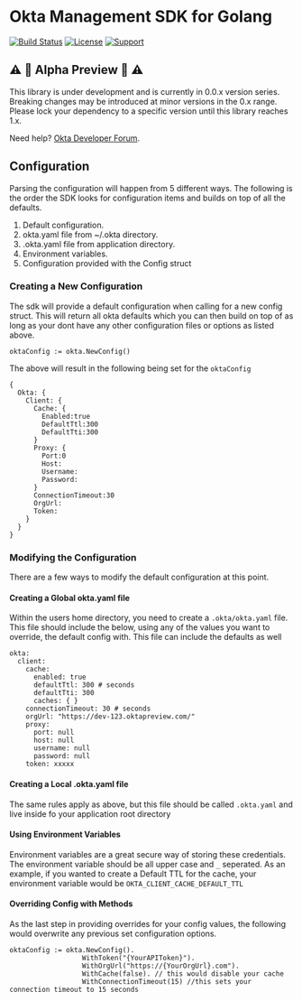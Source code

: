 # Okta Management SDK for Golang
[![Build Status](https://img.shields.io/travis/okta/okta-sdk-golang/master.svg)](https://travis-ci.org/okta/okta-sdk-golang)
[![License](https://img.shields.io/github/license/okta/okta-sdk-golang.svg)](https://opensource.org/licenses/Apache-2.0)
[![Support](https://img.shields.io/badge/support-Developer%20Forum-blue.svg)](https://devforum.okta.com/)

## :warning: :construction: Alpha Preview :construction: :warning:
This library is under development and is currently in 0.0.x version series.  Breaking changes may be introduced at minor versions in the 0.x range.  Please lock your dependency to a specific version until this library reaches 1.x.

Need help? [Okta Developer Forum].

## Configuration
Parsing the configuration will happen from 5 different ways. The following is the order the SDK looks for configuration items and builds on top of all the defaults.

1. Default configuration.
2. okta.yaml file from ~/.okta directory.
3. .okta.yaml file from application directory.
4. Environment variables.
5. Configuration provided with the Config struct

### Creating a New Configuration
The sdk will provide a default configuration when calling for a new config struct. This will return all okta defaults which you can then build on top of as long as your dont have any other configuration files or options as listed above.

```
oktaConfig := okta.NewConfig()
```
The above will result in the following being set for the `oktaConfig`

```
{
  Okta: {
    Client: {
      Cache: {
        Enabled:true
        DefaultTtl:300
        DefaultTti:300
      }
      Proxy: {
        Port:0
        Host:
        Username:
        Password:
      }
      ConnectionTimeout:30
      OrgUrl:
      Token:
    }
  }
}
```

### Modifying the Configuration
There are a few ways to modify the default configuration at this point.

#### Creating a Global okta.yaml file
Within the users home directory, you need to create a `.okta/okta.yaml` file. This file should include the below, using any of the values you want to override, the default config with. This file can include the defaults as well

```
okta:
  client:
    cache:
      enabled: true
      defaultTtl: 300 # seconds
      defaultTti: 300
      caches: { }
    connectionTimeout: 30 # seconds
    orgUrl: "https://dev-123.oktapreview.com/"
    proxy:
      port: null
      host: null
      username: null
      password: null
    token: xxxxx
```

#### Creating a Local .okta.yaml file
The same rules apply as above, but this file should be called `.okta.yaml` and live inside fo your application root directory

#### Using Environment Variables
Environment variables are a great secure way of storing these credentials. The environment variable should be all upper case and `_` seperated.  As an example, if you wanted to create a Default TTL for the cache, your environment variable would be `OKTA_CLIENT_CACHE_DEFAULT_TTL`

#### Overriding Config with Methods
As the last step in providing overrides for your config values, the following would overwrite any previous set configuration options.

```
oktaConfig := okta.NewConfig().
                  WithToken("{YourAPIToken}").
                  WithOrgUrl("https://{YourOrgUrl}.com").
                  WithCache(false). // this would disable your cache
                  WithConnectionTimeout(15) //this sets your connection timeout to 15 seconds

```

[Okta Developer Forum]: https://devforum.okta.com/
